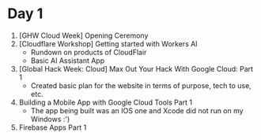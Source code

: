 # Day 1

1. [GHW Cloud Week] Opening Ceremony
2. [Cloudflare Workshop] Getting started with Workers AI
   - Rundown on products of CloudFlair
   - Basic AI Assistant App
4. [Global Hack Week: Cloud] Max Out Your Hack With Google Cloud: Part 1
   - Created basic plan for the website in terms of purpose, tech to use, etc.
5. Building a Mobile App with Google Cloud Tools Part 1
   - The app being built was an IOS one and Xcode did not run on my Windows :')
6. Firebase Apps Part 1
